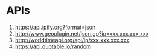 # APIs

1. https://api.ipify.org?format=json
2. http://www.geoplugin.net/json.gp?ip=xxx.xxx.xxx.xxx
3. http://worldtimeapi.org/api/ip/xxx.xxx.xxx.xxx
4. https://api.quotable.io/random